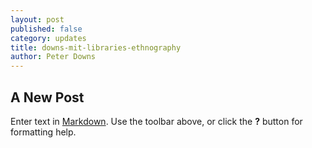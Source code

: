 ```yaml
---
layout: post
published: false
category: updates
title: downs-mit-libraries-ethnography
author: Peter Downs
---
```

## A New Post

Enter text in [Markdown](http://daringfireball.net/projects/markdown/). Use the toolbar above, or click the **?** button for formatting help.
